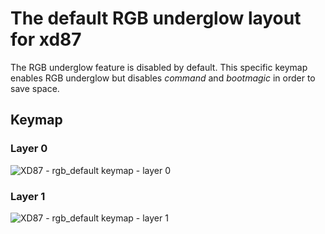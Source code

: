 # The default RGB underglow layout for xd87

The RGB underglow feature is disabled by default. This specific keymap enables RGB underglow but disables _command_ and _bootmagic_ in order to save space.

## Keymap

### Layer 0

![XD87 - rgb_default keymap - layer 0](https://i.imgur.com/lCOZADn.png)

### Layer 1

![XD87 - rgb_default keymap - layer 1](https://i.imgur.com/BIsAgtO.png)